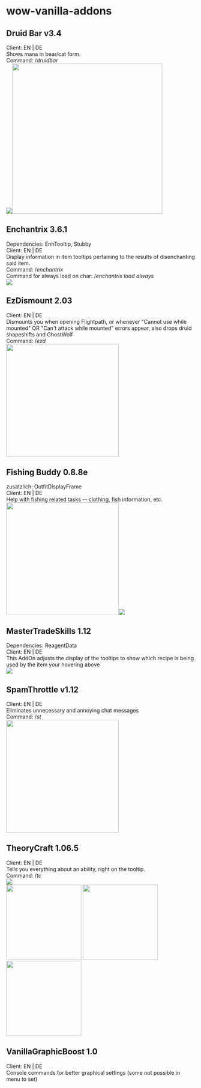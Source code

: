 # wow-vanilla-addons<br>
## Druid Bar v3.4
Client: EN | DE<br>
Shows mana in bear/cat form.<br>
Command: /*druidbar*<br>
<img src="https://image.ibb.co/ijT7yQ/druidbar01.jpg"/><img src="https://image.ibb.co/keRGsk/druidbar02.jpg" width="400"/>

## Enchantrix 3.6.1
Dependencies: EnhTooltip, Stubby<br>
Client: EN | DE<br>
Display information in item tooltips pertaining to the results of disenchanting said item.<br>
Command: /*enchantrix*<br>
Command for always load on char: /*enchantrix load always*<br>
<img src="https://image.ibb.co/nCe855/enchantrix01.jpg"/>

## EzDismount 2.03
Client: EN | DE<br>
Dismounts you when opening Flightpath, or whenever "Cannot use while mounted" OR "Can't attack while mounted" errors appear, also drops druid shapeshifts and GhostWolf<br>
Command: /*ezd*<br>
<img src="https://image.ibb.co/mTHBA5/ezdismount.jpg" width="300"/>
## Fishing Buddy 0.8.8e
zusätzlich: OutfitDisplayFrame<br>
Client: EN | DE<br>
Help with fishing related tasks -- clothing, fish information, etc.<br>
<img src="https://image.ibb.co/jk8cf5/fishingbuddy1.jpg" width="300"/><img src="https://image.ibb.co/mBycf5/fishingbuddy2.jpg"/>

## MasterTradeSkills 1.12
Dependencies: ReagentData<br>
Client: EN | DE<br>
This AddOn adjusts the display of the tooltips to show which recipe is being used by the item your hovering above<br>
<img src="https://image.ibb.co/gxv17k/mastertradeskills.jpg"/>

## SpamThrottle v1.12
Client: EN | DE<br>
Eliminates unnecessary and annoying chat messages<br>
Command: /*st*<br>
<img src="https://image.ibb.co/h6cZdQ/spamthrottle.jpg" width="300"/>

## TheoryCraft 1.06.5
Client: EN | DE<br>
Tells you everything about an ability, right on the tooltip.<br>
Command: /*tc*<br>
<img src="https://image.ibb.co/f2w9f5/theorycraft02.jpg"/><br>
<img src="https://image.ibb.co/hNbmSk/theorycraft03.jpg" width="200"/>
<img src="https://image.ibb.co/kSYBtQ/theorycraft04.jpg" width="200"/>
<img src="https://image.ibb.co/kneUf5/theorycraft05.jpg" width="200"/>
## VanillaGraphicBoost 1.0
Client: EN | DE<br>
Console commands for better graphical settings (some not possible in menu to set)<br>
